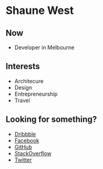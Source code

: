 # Shaune West

## Now

- Developer in Melbourne

## Interests

- Architecure
- Design
- Entrepreneurship
- Travel

## Looking for something? 

- [Dribbble](https://dribbble.com/shaune)
- [Facebook](https://www.facebook.com/shaunewest)
- [GitHub](http://github.com/theshaune)
- [StackOverflow](http://stackoverflow.com/users/6712681/shaune)
- [Twitter](http://twitter.com/shaunewest)
